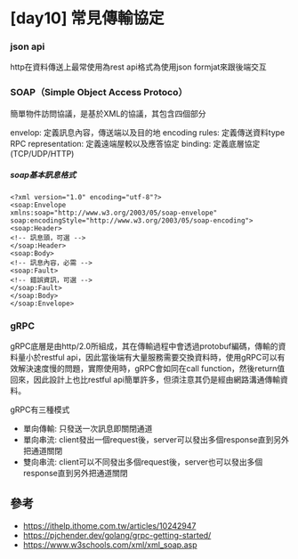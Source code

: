 # [day10] 常見傳輸協定
### json api
http在資料傳送上最常使用為rest api格式為使用json formjat來跟後端交互

### SOAP（Simple Object Access Protoco）
簡單物件訪問協議，是基於XML的協議，其包含四個部分

envelop: 定義訊息內容，傳送端以及目的地
encoding rules: 定義傳送資料type
RPC representation: 定義遠端屋較以及應答協定
binding: 定義底層協定(TCP/UDP/HTTP)

##### soap基本訊息格式
```
<?xml version="1.0" encoding="utf-8"?>
<soap:Envelope
xmlns:soap="http://www.w3.org/2003/05/soap-envelope"
soap:encodingStyle="http://www.w3.org/2003/05/soap-encoding">
<soap:Header>
<!-- 訊息頭，可選 -->
</soap:Header>
<soap:Body>
<!-- 訊息內容，必需 -->
<soap:Fault>
<!-- 錯誤資訊，可選 -->
</soap:Fault>
</soap:Body>
</soap:Envelope>
```

### gRPC
gRPC底層是由http/2.0所組成，其在傳輸過程中會透過protobuf編碼，傳輸的資料量小於restful api，因此當後端有大量服務需要交換資料時，使用gRPC可以有效解決速度慢的問題，實際使用時，gRPC會如同在call function，然後return值回來，因此設計上也比restful api簡單許多，但須注意其仍是經由網路溝通傳輸資料。

gRPC有三種模式
* 單向傳輸: 只發送一次訊息即關閉通道
* 單向串流: client發出一個request後，server可以發出多個response直到另外把通道關閉
* 雙向串流: client可以不同發出多個request後，server也可以發出多個response直到另外把通道關閉

## 參考
* https://ithelp.ithome.com.tw/articles/10242947
* https://pjchender.dev/golang/grpc-getting-started/
* https://www.w3schools.com/xml/xml_soap.asp